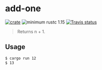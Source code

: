# add-one

[![crate](https://img.shields.io/crates/v/num-bigint.svg)](https://crates.io/crates/add-one)
![minimum rustc 1.15](https://img.shields.io/badge/rustc-1.15+-red.svg)
[![Travis status](https://travis-ci.org/02sh/add-one.svg?branch=master)](https://travis-ci.org/02sh/add-one)


> Returns n + 1.

## Usage

```sh
$ cargo run 12
$ 13
```
